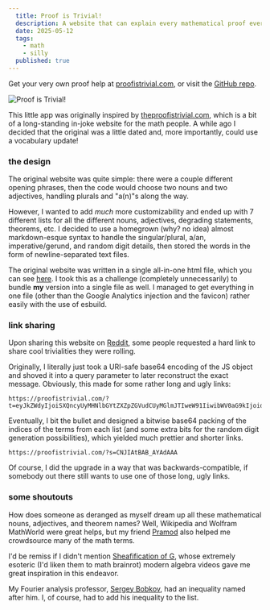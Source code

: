 ```yaml
---
  title: Proof is Trivial!
  description: A website that can explain every mathematical proof ever.
  date: 2025-05-12
  tags:
    - math
    - silly
  published: true
---
```


Get your very own proof help at [proofistrivial.com](https://proofistrivial.com), or visit the [GitHub repo](https://github.com/mhuang03/pftrivial).

![Proof is Trivial!](/img/trivial.png)

This little app was originally inspired by [theproofistrivial.com](https://www.theproofistrivial.com/), which is a bit of a long-standing in-joke website for the math people. A while ago I decided that the original was a little dated and, more importantly, could use a vocabulary update!

### the design

The original website was quite simple: there were a couple different opening phrases, then the code would choose two nouns and two adjectives, handling plurals and "a(n)"s along the way.

However, I wanted to add _much_ more customizability and ended up with 7 different lists for all the different nouns, adjectives, degrading statements, theorems, etc. I decided to use a homegrown (why? no idea) almost markdown-esque syntax to handle the singular/plural, a/an, imperative/gerund, and random digit details, then stored the words in the form of newline-separated text files.

The original website was written in a single all-in-one html file, which you can see [here](https://github.com/alangpierce/TheProofIsTrivial). I took this as a challenge (completely unnecessarily) to bundle **my** version into a single file as well. I managed to get everything in one file (other than the Google Analytics injection and the favicon) rather easily with the use of esbuild.

### link sharing

Upon sharing this website on [Reddit](https://www.reddit.com/r/math/comments/1k6hbvi/proof_is_trivial/), some people requested a hard link to share cool trivialities they were rolling.

Originally, I literally just took a URI-safe base64 encoding of the JS object and shoved it into a query parameter to later reconstruct the exact message. Obviously, this made for some rather long and ugly links:

```
https://proofistrivial.com/?t=eyJkZWdyIjoiSXQncyUyMHNlbGYtZXZpZGVudCUyMGlmJTIweW91IiwibWV0aG9kIjoidHJhbnNmb3JtJTIwaXQlMjBpbnRvIiwiYWRqMSI6ImluZGlzY3JldGUiLCJhZGoxVm93ZWwiOnRydWUsImNvbnQiOiJhY3RpbmclMjBvbiUyMHRoZSIsIm5vdW4xIjoibW9kdWxlIiwiYWRqMiI6Imh5cGVyYm9saWMiLCJub3VuMiI6IkxpZSUyMGFsZ2VicmFzIiwidXNlIjoidXNlIiwidGhtIjoiRnJldWRlbnRoYWwlMjBzdXNwZW5zaW9uJTIwdGhlb3JlbSIsInRobU5vVGhlIjpmYWxzZX0%3D
```

Eventually, I bit the bullet and designed a bitwise base64 packing of the indices of the terms from each list (and some extra bits for the random digit generation possibilities), which yielded much prettier and shorter links.

```
https://proofistrivial.com/?s=CNJIAtBAB_AYAdAAA
```

Of course, I did the upgrade in a way that was backwards-compatible, if somebody out there still wants to use one of those long, ugly links.

### some shoutouts

How does someone as deranged as myself dream up all these mathematical nouns, adjectives, and theorem names? Well, Wikipedia and Wolfram MathWorld were great helps, but my friend [Pramod](https://www.pramodna.com) also helped me crowdsource many of the math terms.

I'd be remiss if I didn't mention [Sheafification of G](https://www.youtube.com/@SheafificationOfG), whose extremely esoteric (I'd liken them to math brainrot) modern algebra videos gave me great inspiration in this endeavor.

My Fourier analysis professor, [Sergey Bobkov](https://cse.umn.edu/math/sergey-bobkov), had an inequality named after him. I, of course, had to add his inequality to the list.
